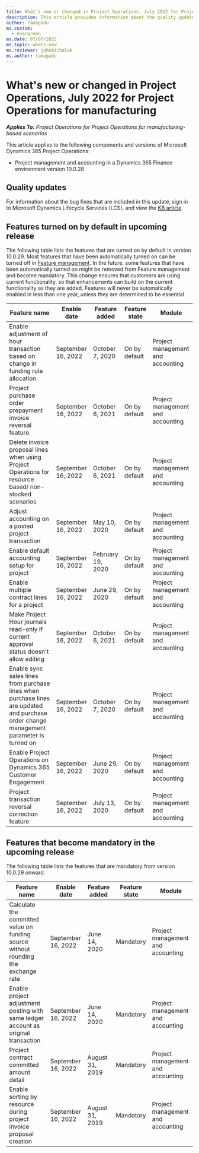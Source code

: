 ```yaml
---
title: What's new or changed in Project Operations, July 2022 for Project Operations for manufacturing
description: This article provides information about the quality updates that are available in the July 2022 release of Microsoft Dynamics 365 Project Operations for Project Operations for manufacturing.
author: ramagadu
ms.custom:
  - evergreen
ms.date: 07/07/2025
ms.topic: whats-new
ms.reviewer: johnmichalak
ms.author: ramagadu
---
```


# What's new or changed in Project Operations, July 2022 for Project Operations for manufacturing

_**Applies To:** Project Operations for Project Operations for manufacturing-based scenarios_

This article applies to the following components and versions of Microsoft Dynamics 365 Project Operations:

- Project management and accounting in a Dynamics 365 Finance environment version 10.0.28

## Quality updates

For information about the bug fixes that are included in this update, sign in to Microsoft Dynamics Lifecycle Services (LCS), and view the [KB article](https://fix.lcs.dynamics.com/Issue/Details?bugId=694438).

## Features turned on by default in upcoming release

The following table lists the features that are turned on by default in version 10.0.29. Most features that have been automatically turned on can be turned off in [Feature management](/dynamics365/fin-ops-core/fin-ops/get-started/feature-management/feature-management-overview). In the future, some features that have been automatically turned on might be removed from Feature management and become mandatory. This change ensures that customers are using current functionality, so that enhancements can build on the current functionality as they are added. Features will never be automatically enabled in less than one year, unless they are determined to be essential.

| Feature name | Enable date | Feature added | Feature state | Module |
| --- | --- | --- |--- |--- |
| Enable adjustment of hour transaction based on change in funding rule allocation | September 16, 2022 | October 7, 2020 | On by default | Project management and accounting |
| Project purchase order prepayment invoice reversal feature | September 16, 2022 | October 6, 2021 | On by default | Project management and accounting |
| Delete invoice proposal lines when using Project Operations for resource based/ non-stocked scenarios | September 16, 2022 | October 6, 2021 | On by default | Project management and accounting |
| Adjust accounting on a posted project transaction | September 16, 2022 | May 10, 2020 | On by default | Project management and accounting |
| Enable default accounting setup for project | September 16, 2022 | February 19, 2020 | On by default | Project management and accounting |
| Enable multiple contract lines for a project | September 16, 2022 | June 29, 2020 | On by default | Project management and accounting |
| Make Project Hour journals read-only if current approval status doesn't allow editing | September 16, 2022 | October 6, 2021 | On by default | Project management and accounting |
| Enable sync sales lines from purchase lines when purchase lines are updated and purchase order change management parameter is turned on | September 16, 2022 | October 7, 2020 | On by default | Project management and accounting |
| Enable Project Operations on Dynamics 365 Customer Engagement | September 16, 2022 | June 29, 2020 | On by default | Project management and accounting |
| Project transaction reversal correction feature | September 16, 2022 | July 13, 2020 | On by default | Project management and accounting |

## Features that become mandatory in the upcoming release

The following table lists the features that are mandatory from version 10.0.29 onward.

| Feature name | Enable date | Feature added | Feature state | Module |
| --- | --- | --- | --- | --- |
| Calculate the committed value on funding source without rounding the exchange rate | September 16, 2022 | June 14, 2020 | Mandatory | Project management and accounting |
| Enable project adjustment posting with same ledger account as original transaction | September 16, 2022 | June 14, 2020 | Mandatory | Project management and accounting |
| Project contract committed amount detail | September 16, 2022 | August 31, 2019 | Mandatory | Project management and accounting |
| Enable sorting by resource during project invoice proposal creation | September 16, 2022 | August 31, 2019 | Mandatory | Project management and accounting |
